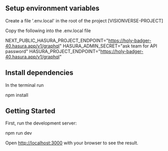 ## Setup environment variables

Create a file '.env.local' in the root of the project [VISIONVERSE-PROJECT]

Copy the following into the .env.local file

NEXT_PUBLIC_HASURA_PROJECT_ENDPOINT="https://holy-badger-40.hasura.app/v1/graphql"
HASURA_ADMIN_SECRET="ask team for API password"
HASURA_PROJECT_ENDPOINT="https://holy-badger-40.hasura.app/v1/graphql"

## Install dependencies

In the terminal run

npm install

## Getting Started

First, run the development server:

npm run dev

Open [http://localhost:3000](http://localhost:3000) with your browser to see the result.
